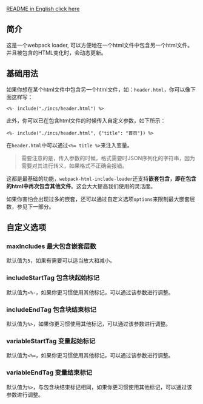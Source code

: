 [README in English click here](./README-en.md)

## 简介

这是一个webpack loader, 可以方便地在一个html文件中包含另一个html文件。并且被包含的HTML变化时，会动态更新。

## 基础用法

如果你想在某个html文件中包含另一个html文件，如：`header.html`，你可以像下面这样写：

```
<%- include("./incs/header.html") %>
```

此外，你可以已在包含html文件的时候传入自定义参数，如下所示：

```
<%- include("./incs/header.html", {"title": "首页"}) %>
```

在`header.html`中可以通过`<%= title %>`来注入变量。

> 需要注意的是，传入参数的时候，格式需要时JSON序列化的字符串，因为需要对其进行转义，如果格式不正确会报错。

这都是最基础的功能，`webpack-html-include-loader`还支持**嵌套包含，即在包含的html中再次包含其他文件**。这会大大提高我们使用的灵活度。

如果你害怕会出现过多的嵌套，还可以通过自定义选项`options`来限制最大嵌套层数，参见下一部分。

## 自定义选项

### maxIncludes 最大包含嵌套层数

默认值为`5`，如果有需要可以适当放大和减小。

### includeStartTag 包含块起始标记

默认值为`<%-`，如果你更习惯使用其他标记，可以通过该参数进行调整。

### includeEndTag 包含块结束标记

默认值为`%>`，如果你更习惯使用其他标记，可以通过该参数进行调整。

### variableStartTag 变量起始标记

默认值为`<%=`，如果你更习惯使用其他标记，可以通过该参数进行调整。

### variableEndTag 变量结束标记

默认值为`%>`，与包含块结束标记相同，如果你更习惯使用其他标记，可以通过该参数进行调整。

